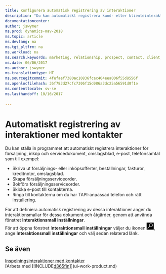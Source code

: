 ```yaml
---
title: Konfigurera automatisk registrering av interaktioner
description: "Du kan automatiskt registrera kund- eller klienteinteraktioner, till exempel för försäljnings-, inköps- och servicedokument eller telefonsamtal."
documentationcenter: 
author: jswymer
ms.prod: dynamics-nav-2018
ms.topic: article
ms.devlang: na
ms.tgt_pltfrm: na
ms.workload: na
ms.search.keywords: marketing, relationship, prospect, contact, client, customer
ms.date: 06/06/2017
ms.author: jswymer
ms.translationtype: HT
ms.sourcegitcommit: 4fefaef7380ac10836fcac404eea006f55d8556f
ms.openlocfilehash: 36f783d27cfc7306f15d086a3dc25a56591d0f1e
ms.contentlocale: sv-se
ms.lasthandoff: 10/16/2017

---
```

# <a name="recording-interactions-with-contacts-automatically"></a>Automatiskt registrering av interaktioner med kontakter
Du kan ställa in programmet att automatiskt registrera interaktioner för försäljning, inköp och servicedokument, omslagsblad, e-post, telefonsamtal som till exempel:

* Skriva ut försäljnings- eller inköpsofferter, beställningar, fakturor, kreditnotor, omslagsblad.
* Skapa försäljningsserviceorder.
* Bokföra försäljningsserviceorder.
* Skicka e-post till kontakterna.
* Ringa till kontakterna om du har TAPI-anpassad telefon och rätt installering.

För att definiera automatisk registrering av dessa interaktioner anger du interaktionsmallar för dessa dokument och åtgärder, genom att använda fönstret **Interaktionsmall inställningar**.  
För att öppna fönstret **Interaktionsmall inställningar** väljer du ikonen ![Sök efter sida eller rapport](media/ui-search/search_small.png "ikonen Sök efter sida eller rapport"), ange **Interaktionsmall inställningar** och välj sedan relaterad länk.

## <a name="see-also"></a>Se även
[Inspelningsinteraktioner med kontakter](marketing-interactions.md)  
[Arbeta med [!INCLUDE[d365fin](includes/d365fin_md.md)]](ui-work-product.md)  

